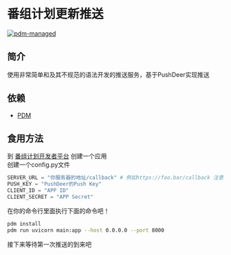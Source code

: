 # 番组计划更新推送
[![pdm-managed](https://img.shields.io/badge/pdm-managed-blueviolet)](https://pdm.fming.dev)

## 简介

使用非常简单和及其不规范的语法开发的推送服务，基于PushDeer实现推送

## 依赖

- [PDM](https://github.com/pdm-project/pdm)

## 食用方法

到 [番组计划开发者平台](https://bgm.tv/dev/app) 创建一个应用   
创建一个config.py文件
```python
SERVER_URL = "你服务器的地址/callback" # 例如https://foo.bar/callback 注意需要和你在开发者平台设置的回调地址一致
PUSH_KEY = "PushDeer的Push Key"
CLIENT_ID = "APP ID"
CLIENT_SECRET = "APP Secret"
```
在你的命令行里面执行下面的命令吧！
```bash
pdm install
pdm run uvicorn main:app --host 0.0.0.0 --port 8000
```
接下来等待第一次推送的到来吧
